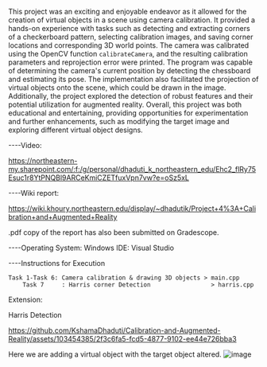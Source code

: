 This project was an exciting and enjoyable endeavor as it allowed for the creation of virtual objects in a scene using camera calibration. It provided a hands-on experience with tasks such as detecting and extracting corners of a checkerboard pattern, selecting calibration images, and saving corner locations and corresponding 3D world points. The camera was calibrated using the OpenCV function `calibrateCamera`, and the resulting calibration parameters and reprojection error were printed. The program was capable of determining the camera's current position by detecting the chessboard and estimating its pose. The implementation also facilitated the projection of virtual objects onto the scene, which could be drawn in the image. Additionally, the project explored the detection of robust features and their potential utilization for augmented reality. Overall, this project was both educational and entertaining, providing opportunities for experimentation and further enhancements, such as modifying the target image and exploring different virtual object designs.

----Video:

https://northeastern-my.sharepoint.com/:f:/g/personal/dhaduti_k_northeastern_edu/Ehc2_flRy75Esuc1r8YtPNQBl9ARCeKmiCZETfuxVpn7vw?e=oSz5xL

----Wiki report:

https://wiki.khoury.northeastern.edu/display/~dhadutik/Project+4%3A+Calibration+and+Augmented+Reality

.pdf copy of the report has also been submitted on Gradescope.

----Operating System: Windows
    IDE: Visual Studio

----Instructions for Execution
	
	Task 1-Task 6: Camera calibration & drawing 3D objects > main.cpp
        Task 7     : Harris corner Detection                 > harris.cpp


Extension:

Harris Detection

https://github.com/KshamaDhaduti/Calibration-and-Augmented-Reality/assets/103454385/2f3c6fa5-fcd5-4877-9102-ee44e726bba3

Here we are adding a virtual object with the target object altered.
![image](https://github.com/KshamaDhaduti/Calibration-and-Augmented-Reality/assets/103454385/4cc599da-8c7b-4338-ad1a-8263c794c09a)

